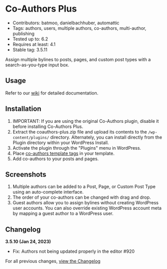 ﻿# Co-Authors Plus

* Contributors: batmoo, danielbachhuber, automattic
* Tags: authors, users, multiple authors, co-authors, multi-author, publishing
* Tested up to: 6.2
* Requires at least: 4.1
* Stable tag: 3.5.11

Assign multiple bylines to posts, pages, and custom post types with a search-as-you-type input box.

## Usage

Refer to our [wiki](https://github.com/Automattic/Co-Authors-Plus/wiki) for detailed documentation.

## Installation

1. IMPORTANT: If you are using the original Co-Authors plugin, disable it before installing Co-Authors Plus.
2. Extract the coauthors-plus.zip file and upload its contents to the `/wp-content/plugins/` directory. Alternately, you can install directly from the Plugin directory within your WordPress Install.
3. Activate the plugin through the "Plugins" menu in WordPress.
4. Place [co-authors template tags](https://github.com/Automattic/Co-Authors-Plus/wiki/Template-tags) in your template.
5. Add co-authors to your posts and pages.

## Screenshots

1. Multiple authors can be added to a Post, Page, or Custom Post Type using an auto-complete interface.
2. The order of your co-authors can be changed with drag and drop.
3. Guest authors allow you to assign bylines without creating WordPress user accounts. You can also override existing WordPress account meta by mapping a guest author to a WordPress user.

## Changelog

**3.5.10 (Jan 24, 2023)**
* Fix: Authors not being updated properly in the editor #920

For all previous changes, [view the Changelog](https://github.com/Automattic/Co-Authors-Plus/blob/master/CHANGELOG.md)
